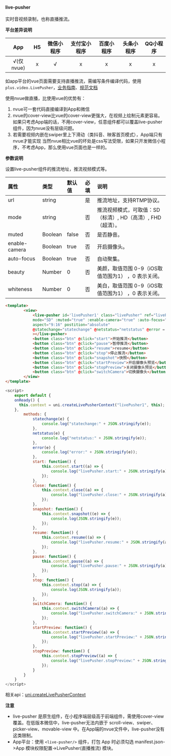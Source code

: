 #### live-pusher

实时音视频录制，也称直播推流。

**平台差异说明**

|App|H5|微信小程序|支付宝小程序|百度小程序|头条小程序|QQ小程序|
|:-:|:-:|:-:|:-:|:-:|:-:|:-:|
|√(仅nvue)|x|√|x|x|x|x|

如app平台的vue页面需要支持直播推流，需编写条件编译代码，使用 `plus.video.LivePusher`，[业务指南](https://ask.dcloud.net.cn/article/13416)、[规范文档](http://www.html5plus.org/doc/zh_cn/video.html#plus.video.LivePusher)

使用nvue做直播，比使用vue的优势有：
1. nvue可一套代码直接编译到App和微信
2. nvue的cover-view比vue的cover-view更强大，在视频上绘制元素更容易。如果只考虑App端的话，不用cover-view，任意组件都可以覆盖live-pusher组件，因为nvue没有层级问题。
3. 若需要视频内嵌在swiper里上下滑动（类抖音、映客首页模式），App端只有nvue才能实现
当然nvue相比vue的坏处是css写法受限，如果只开发微信小程序，不考虑App，那么使用vue页面也是一样的。


**参数说明**

设置live-pusher组件的推流地址，推流视频模式等。

属性|类型 |默认值|必填|说明:--|:--|:--|:--|:--|
url|string| |是|推流地址，支持RTMP协议。
mode |string| |否|推流视频模式，可取值：SD（标清）, HD（高清）, FHD（超清）。
muted|Boolean|false|否|是否静音。
enable-camera|Boolean|true|否|开启摄像头。
auto-focus|Boolean|true|否|自动聚集。
beauty|Number|0|否|美颜，取值范围 0-9（iOS取值范围为1） ，0 表示关闭。
whiteness|Number|0|否|美白，取值范围 0-9（iOS取值范围为1） ，0 表示关闭。


```html
<template>
		<view>
			<live-pusher id='livePusher1' class="livePusher" ref="livePusher" url=""
			mode="SD" :muted="true" :enable-camera="true" :auto-focus="true" :beauty="1" whiteness="2"
			aspect="9:16" postition="absolute"
			@statechange="statechange" @netstatus="netstatus" @error = "error"
			></live-pusher>
			<button class="btn" @click="start">开始推流</button>
			<button class="btn" @click="pause">暂停推流</button>
			<button class="btn" @click="resume">resume</button>
			<button class="btn" @click="stop">停止推流</button>
			<button class="btn" @click="snapshot">快照</button>
			<button class="btn" @click="startPreview">开启摄像头预览</button>
			<button class="btn" @click="stopPreview">关闭摄像头预览</button>
			<button class="btn" @click="switchCamera">切换摄像头</button>
		</view>
</template>
```

```javascript
<script>
	export default {
    onReady() {
      this.context = uni.createLivePusherContext("livePusher1", this);
    },
		methods: {
			statechange(e) {
				console.log("statechange:" + JSON.stringify(e));
			},
			netstatus(e) {
				console.log("netstatus:" + JSON.stringify(e));
			},
			error(e) {
				console.log("error:" + JSON.stringify(e));
			},
			start: function() {
				this.context.start((a) => {
					console.log("livePusher.start:" + JSON.stringify(a));
				});
			},
			close: function() {
				this.context.close((a) => {
					console.log("livePusher.close:" + JSON.stringify(a));
				});
			},
			snapshot: function() {
				this.context.snapshot((e) => {
					console.log(JSON.stringify(e));
				});
			},
			resume: function() {
				this.context.resume((a) => {
					console.log("livePusher.resume:" + JSON.stringify(a));
				});
			},
			pause: function() {
				this.context.pause((a) => {
					console.log("livePusher.pause:" + JSON.stringify(a));
				});
			},
			stop: function() {
				this.context.stop((a) => {
					console.log(JSON.stringify(a));
				});
			},
			switchCamera: function() {
				this.context.switchCamera((a) => {
					console.log("livePusher.switchCamera:" + JSON.stringify(a));
				});
			},
			startPreview: function() {
				this.context.startPreview((a) => {
					console.log("livePusher.startPreview:" + JSON.stringify(a));
				});
			},
			stopPreview: function() {
				this.context.stopPreview((a) => {
					console.log("livePusher.stopPreview:" + JSON.stringify(a));
				});
			}
		}
	}
</script>
```

相关api：[uni.createLivePusherContext](/api/media/live-pusher-context?id=createLivePusherContext)



**注意**

* live-pusher 是原生组件，在小程序端层级高于前端组件，需使用cover-view覆盖。在低版本微信中，live-pusher无法内嵌于 scroll-view、swiper、picker-view、movable-view 中。在App端的nvue文件中，live-pusher没有这类限制。
* App平台：使用 `<live-pusher/>` 组件，打包 App 时必须勾选 manifest.json->App 模块权限配置->LivePusher(直播推流) 模块。
